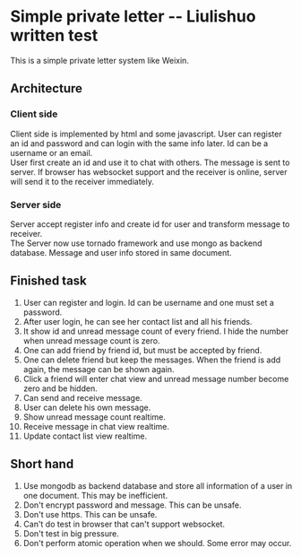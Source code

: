 # Simple private letter -- Liulishuo written test
This is a simple private letter system like Weixin.

## Architecture
### Client side
Client side is implemented by html and some javascript. User can register an id and password and can login with the same info later. Id can be a username or an email.  
User first create an id and use it to chat with others. The message is sent to server. If browser has websocket support and the receiver is online, server will send it to the receiver immediately.

### Server side
Server accept register info and create id for user and transform message to receiver.  
The Server now use tornado framework and use mongo as backend database. Message and user info stored in same document.

## Finished task
1. User can register and login. Id can be username and one must set a password.
1. After user login, he can see her contact list and all his friends.
1. It show id and unread message count of every friend. I hide  the number when unread message count is zero.
1. One can add friend by friend id, but must be accepted by friend.
1. One can delete friend but keep the messages. When the friend is add again, the message can be shown again.
1. Click a friend will enter chat view and unread message number become zero and be hidden.
1. Can send and receive message.
1. User can delete his own message.
1. Show unread message count realtime.
1. Receive message in chat view realtime.
1. Update contact list view realtime.


## Short hand
1. Use mongodb as backend database and store all information of a user in one document. This may be inefficient.
1. Don't encrypt password and message. This can be unsafe.
1. Don't use https. This can be unsafe.
1. Can't do test in browser that can't support websocket.
1. Don't test in big pressure.
1. Don't perform atomic operation when we should. Some error may occur.